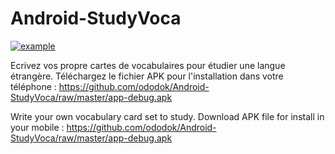 # Android-StudyVoca

[![example](http://img.youtube.com/vi/EzlU8GZhdzQ/0.jpg)](https://youtu.be/EzlU8GZhdzQ)

Ecrivez vos propre cartes de vocabulaires pour étudier une langue étrangère.
Téléchargez le fichier APK pour l'installation dans votre téléphone : https://github.com/ododok/Android-StudyVoca/raw/master/app-debug.apk


Write your own vocabulary card set to study.
Download APK file for install in your mobile : https://github.com/ododok/Android-StudyVoca/raw/master/app-debug.apk
